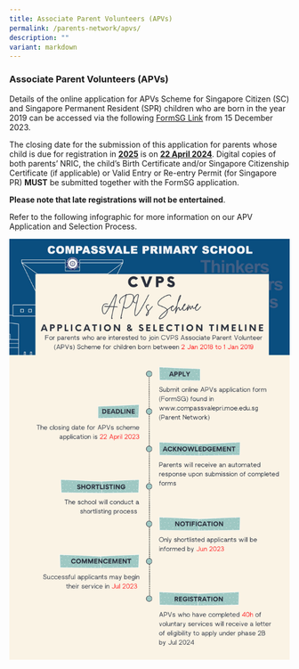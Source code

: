```yaml
---
title: Associate Parent Volunteers (APVs)
permalink: /parents-network/apvs/
description: ""
variant: markdown
---
```

### **Associate Parent Volunteers (APVs)**
Details of the online application for APVs Scheme for Singapore Citizen (SC) and Singapore Permanent Resident (SPR) children who are born in the year 2019 can be accessed via the following [FormSG Link](https://form.gov.sg/657167cad0e8830013a0184c) from 15 December 2023.

The closing date for the submission of this application for parents whose child is due for registration in **<u>2025</u>** is on **<u>22 April 2024</u>**.  Digital copies of both parents’ NRIC, the child’s Birth Certificate and/or Singapore Citizenship Certificate (if applicable) or Valid Entry or Re-entry Permit (for Singapore PR) **MUST** be submitted together with the FormSG application.


**Please note that late registrations will not be entertained**. 


Refer to the following infographic for more information on our APV Application and Selection Process. 


![](/images/APVs%20Timeline.png)